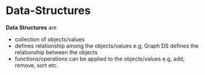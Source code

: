 # Data-Structures
**Data Structures** are 
-   collection of objects/values
-   defines relationship among the objects/values e.g, Graph DS defines the relationship between the objects
-   functions/operations can be applied to the objects/values e.g, add, remove, sort etc.
